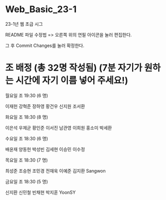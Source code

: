 # Web_Basic_23-1
23-1년 웹 초급 시그

README 파일 수정법 => 오른쪽 위의 연필 아이콘을 눌러 편집한다.

그 후 Commit Changes를 눌러 확정한다.

# 조 배정 (총 32명 작성됨) (7분 자기가 원하는 시간에 자기 이름 넣어 주세요!)

월요일 조 19:30 (6 명)

이재헌 강혁준 장하영 황건우 신지원 조서환

화요일 조 18:30 (8 명)

이은석 우제균 황인준 이서진 남관영 이희원 홍소미 박세환

수요일 조 18:30 (6 명)

배윤재 양동헌 박성빈 김세현 이승민 이수정

목요일 조 18:30 (7 명)

최성준 조승현 조민경 전재욱 이예준 김지환 Sangwon

금요일 조 18:30 (5 명)

신지환 신민철 빈채현 박지훈 YoonSY

